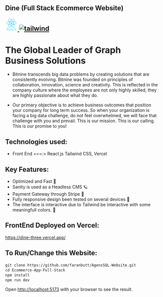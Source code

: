 ## Dine (Full Stack Ecommerce Website) <p align="left"> <a href="https://reactjs.org/" target="_blank" rel="noreferrer"> <img src="https://raw.githubusercontent.com/devicons/devicon/master/icons/react/react-original-wordmark.svg" alt="react" width="40" height="40"/> </a> <a href="https://tailwindcss.com/" target="_blank" rel="noreferrer"> <img src="https://www.vectorlogo.zone/logos/tailwindcss/tailwindcss-icon.svg" alt="tailwind" width="40" height="40"/> </a> </p>

# The Global Leader of Graph Business Solutions

* Bitnine transcends big data problems by creating solutions that are consistently evolving. Bitnine was founded on principles of collaboration, innovation, science and creativity. This is reflected in the company culture where the employees are not only highly skilled, they are highly passionate about what they do.

* Our primary objective is to achieve business outcomes that position your company for long term success. So when your     organization is facing a big data challenge, do not feel overwhelmed, we will face that challenge with you and prevail. This is our mission. This is our calling. This is our promise to you!
## Technologies used:
* Front End ===:> React.js Tailwind CSS, Vercel

## Key Features:
* Optimized and Fast 🚀
* Sanity is used as a Headless CMS 🪐
* Payment Gateway through Stripe 💸
* Fully responsive design been tested on several devices 📱
* The interface is interactive due to Tailwind be interactive with some meaningfull colors. 🎨

## FrontEnd Deployed on Vercel:
https://dine-three.vercel.app/

## To Run/Change this Website:
```
git clone https://github.com/faranbutt/AgensSQL-Website.git
cd Ecommerce-App-Full-Stack
npm install
npm run dev
```
Open [http://localhost:5173](http://localhost:5173/) with your browser to see the result.
